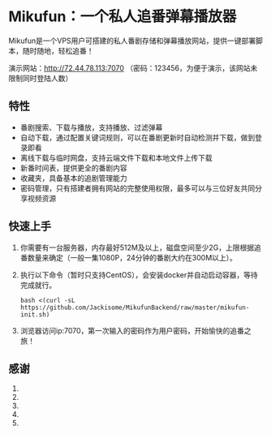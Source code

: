 # Mikufun：一个私人追番弹幕播放器

Mikufun是一个VPS用户可搭建的私人番剧存储和弹幕播放网站，提供一键部署脚本，随时随地，轻松追番！

演示网站：http://72.44.78.113:7070 （密码：123456，为便于演示，该网站未限制同时登陆人数）

## 特性

+ 番剧搜索、下载与播放，支持播放、过滤弹幕
+ 自动下载，通过配置关键词规则，可以在番剧更新时自动检测并下载，做到登录即看
+ 离线下载与临时网盘，支持云端文件下载和本地文件上传下载
+ 新番时间表，提供更全的番剧内容
+ 收藏夹，具备基本的追剧管理能力
+ 密码管理，只有搭建者拥有网站的完整使用权限，最多可以与三位好友共同分享视频资源

## 快速上手

1. 你需要有一台服务器，内存最好512M及以上，磁盘空间至少2G，上限根据追番数量来确定（一般一集1080P，24分钟的番剧大约在300M以上）。

2. 执行以下命令（暂时只支持CentOS），会安装docker并自动启动容器，等待完成就行。

   ```shell
   bash <(curl -sL https://github.com/Jackisome/MikufunBackend/raw/master/mikufun-init.sh)
   ```

3. 浏览器访问ip:7070，第一次输入的密码作为用户密码，开始愉快的追番之旅！

## 感谢

1. [弹弹Play开放平台API]: https://github.com/kaedei/dandanplay-libraryindex/blob/master/api/OpenPlatform.md

2. [ Bangumi开放API ]: https://bangumi.github.io/api

3. [ DPlayer播放器 ]: https://github.com/DIYgod/DPlayer

4. [ ffmpeg ]: https://github.com/FFmpeg/FFmpeg

5. [ Aria2 ]: https://github.com/aria2/aria2
